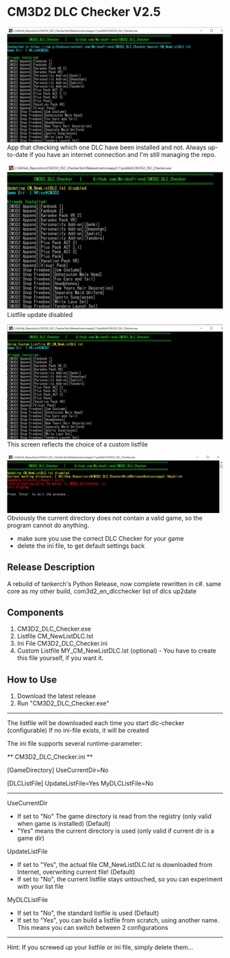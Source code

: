 # CM3D2 DLC Checker V2.5

![](Screen_1.jpg)
App that checking which one DLC have been installed and not.
Always up-to-date if you have an internet connection and I'm still managing the repo.

![](Screen_2.jpg)
Listfile update disabled

![](Screen_3.jpg)
This screen reflects the choice of a custom listfile

![](Screen_4.jpg)
Obviously the current directory does not contain a valid game, so the program cannot do anything.
- make sure you use the correct DLC Checker for your game
- delete the ini file, to get default settings back

## Release Description
A rebuild of tankerch's Python Release, now complete rewritten in c#.
same core as my other build, com3d2_en_dlcchecker
list of dlcs up2date

## Components
1) CM3D2_DLC_Checker.exe
2) Listfile CM_NewListDLC.lst
3) Ini File CM3D2_DLC_Checker.ini
4) Custom Listfile MY_CM_NewListDLC.lst (optional) - You have to create this file yourself, if you want it.

## How to Use

1.  Download the latest release
2.  Run "CM3D2_DLC_Checker.exe"

--------------------------------------
The listfile will be downloaded each time you start dlc-checker (configurable)
If no ini-file exists, it will be created

The ini file supports several runtime-parameter:

** CM3D2_DLC_Checker.ini ** 

[GameDirectory]
UseCurrentDir=No

[DLCListFile]
UpdateListFile=Yes
MyDLCListFile=No

---------
UseCurrentDir
- If set to "No" The game directory is read from the registry (only valid when game is installed) (Default)
- "Yes" means the current directory is used (only valid if current dir is a game dir)

UpdateListFile
- If set to "Yes", the actual file CM_NewListDLC.lst is downloaded from Internet, overwriting current file! (Default)
- If set to "No", the current listfile stays untouched, so you can experiment with your list file

MyDLCListFile
- If set to "No", the standard listfile is used (Default)
- If set to "Yes", you can build a listfile from scratch, using another name. This means you can switch between 2 configurations
----------

Hint: If you screwed up your listfile or ini file, simply delete them... 

